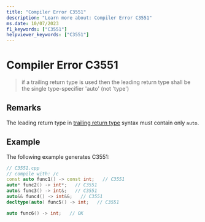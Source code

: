 ```yaml
---
title: "Compiler Error C3551"
description: "Learn more about: Compiler Error C3551"
ms.date: 10/07/2023
f1_keywords: ["C3551"]
helpviewer_keywords: ["C3551"]
---
```

# Compiler Error C3551

> if a trailing return type is used then the leading return type shall be the single type-specifier 'auto' (not 'type')

## Remarks

The leading return type in [trailing return type](../../cpp/functions-cpp.md#trailing-return-types) syntax must contain only `auto`.

## Example

The following example generates C3551:

```cpp
// C3551.cpp
// compile with: /c
const auto func1() -> const int;   // C3551
auto* func2() -> int*;   // C3551
auto& func3() -> int&;   // C3551
auto&& func4() -> int&&;   // C3551
decltype(auto) func5() -> int;   // C3551

auto func6() -> int;   // OK
```
